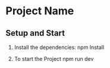 # Project Name

## Setup and Start

1. Install the dependencies:
   npm Install

2. To start the Project
   npm run dev
